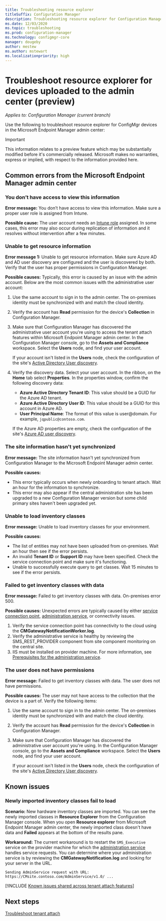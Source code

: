 ```yaml
---
title: Troubleshooting resource explorer
titleSuffix: Configuration Manager
description: Troubleshooting resource explorer for Configuration Manager tenant attach
ms.date: 12/03/2020
ms.topic: troubleshooting
ms.prod: configuration-manager
ms.technology: configmgr-core
manager: dougeby
author: mestew
ms.author: mstewart
ms.localizationpriority: high
---
```


# Troubleshoot resource explorer for devices uploaded to the admin center (preview)
<!--6479284-->
*Applies to: Configuration Manager (current branch)*

Use the following to troubleshoot resource explorer for ConfigMgr devices in the Microsoft Endpoint Manager admin center:

> [!Important]
> This information relates to a preview feature which may be substantially modified before it's commercially released. Microsoft makes no warranties, express or implied, with respect to the information provided here.

## Common errors from the Microsoft Endpoint Manager admin center

### <a name="bkmk_intune"></a> You don’t have access to view this information
<!--7980141-->
**Error message:** You don’t have access to view this information. Make sure a proper user role is assigned from Intune.

**Possible cause:** The user account needs an [Intune role](../../intune/fundamentals/role-based-access-control.md) assigned. In some cases, this error may also occur during replication of information and it resolves without intervention after a few minutes.
### <a name="bkmk_noinfo"></a> Unable to get resource information

**Error message 1:** Unable to get resource information. Make sure Azure AD and AD user discovery are configured and the user is discovered by both. Verify that the user has proper permissions in Configuration Manager.

**Possible causes:** Typically, this error is caused by an issue with the admin account. Below are the most common issues with the administrative user account:

1. Use the same account to sign in to the admin center. The on-premises identity must be synchronized with and match the cloud identity.
1. Verify the account has **Read** permission for the device's **Collection** in Configuration Manager.
1. Make sure that Configuration Manager has discovered the administrative user account you're using to access the tenant attach features within Microsoft Endpoint Manager admin center. In the Configuration Manager console, go to the **Assets and Compliance** workspace. Select the **Users** node, and find your user account.

    If your account isn't listed in the **Users** node, check the configuration of the site's [Active Directory User discovery](../core/servers/deploy/configure/about-discovery-methods.md#bkmk_aboutUser).

1. Verify the discovery data. Select your user account. In the ribbon, on the **Home** tab select **Properties**. In the properties window, confirm the following discovery data:

    - **Azure Active Directory Tenant ID**: This value should be a GUID for the Azure AD tenant.
    - **Azure Active Directory User ID**: This value should be a GUID for this account in Azure AD.
    - **User Principal Name**: The format of this value is user@domain. For example, `jqpublic@contoso.com`.

    If the Azure AD properties are empty, check the configuration of the site's [Azure AD user discovery](../core/servers/deploy/configure/about-discovery-methods.md#azureaddisc).

### <a name="bkmk_sync"></a> The site information hasn't yet synchronized

**Error message:** The site information hasn't yet synchronized from Configuration Manager to the Microsoft Endpoint Manager admin center. 

**Possible causes:**
- This error typically occurs when newly onboarding to tenant attach. Wait an hour for the information to synchronize.
- This error may also appear if the central administration site has been upgraded to a new Configuration Manager version but some child primary sites haven't been upgraded yet.

### <a name="bkmk_load"></a> Unable to load inventory classes

**Error message:** Unable to load inventory classes for your environment.

**Possible causes:**

- The list of entities may not have been uploaded from on-premises. Wait an hour then see if the error persists.
- An invalid **Tenant ID** or **Support ID** may have been specified. Check the service connection point and make sure it's functioning.
- Unable to successfully execute query to get classes. Wait 15 minutes to see if the error persists.

### <a name="bkmk_get"></a> Failed to get inventory classes with data

**Error message:** Failed to get inventory classes with data. On-premises error 500.

**Possible causes:** Unexpected errors are typically caused by either [service connection point](../core/servers/deploy/configure/about-the-service-connection-point.md), [administration service](../develop/adminservice/overview.md), or connectivity issues.

1. Verify the service connection point has connectivity to the cloud using the **CMGatewayNotificationWorker.log**.
1. Verify the administrative service is healthy by reviewing the SMS_REST_PROVIDER component from site component monitoring on the central site.
1. IIS must be installed on provider machine. For more information, see [Prerequisites for the administration service](../develop/adminservice/overview.md#prerequisites).

### <a name="bkmk_user"></a> The user does not have permissions

**Error message:** Failed to get inventory classes with data. The user does not have permissions.

**Possible causes:** The user may not have access to the collection that the device is a part of. Verify the following items:

1. Use the same account to sign in to the admin center. The on-premises identity must be synchronized with and match the cloud identity.
1. Verify the account has **Read** permission for the device's **Collection** in Configuration Manager.
1. Make sure that Configuration Manager has discovered the administrative user account you're using. In the Configuration Manager console, go to the **Assets and Compliance** workspace. Select the **Users** node, and find your user account.

    If your account isn't listed in the **Users** node, check the configuration of the site's [Active Directory User discovery](../core/servers/deploy/configure/about-discovery-methods.md#bkmk_aboutUser).

## Known issues

### <a name="bkmk_import"></a> Newly imported inventory classes fail to load
<!--9391319, -->
**Scenario:** New hardware inventory classes are imported. You can see the newly imported classes in **Resource Explorer** from the Configuration Manager console. When you open **Resource explorer** from Microsoft Endpoint Manager admin center, the newly imported class doesn't have data and **Failed** appears at the bottom of the results pane.

**Workaround:** The current workaround is to restart the `SMS_Executive` service on the provider machine for which the [administration service](../develop/adminservice/overview.md) handles service requests. You can determine where your administration service is by reviewing the **CMGatewayNotification.log** and looking for your server in the URL.

```log
Sending AdminService request with URL: https://CMsite.contoso.com/AdminService/v1.0/ ...
```

[!INCLUDE [Known issues shared across tenant attach features](includes/known-issues-shared.md)]

## Next steps

[Troubleshoot tenant attach](troubleshoot.md)